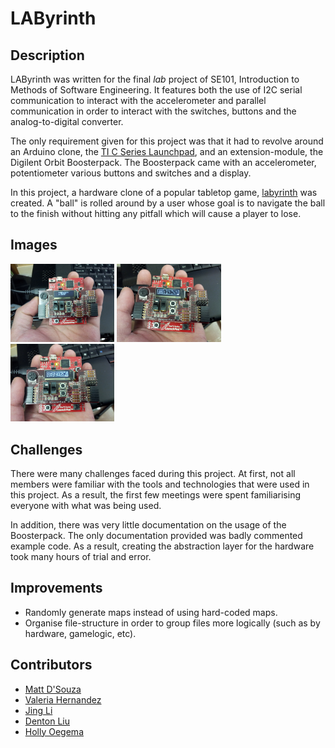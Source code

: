 # LAByrinth

## Description 
LAByrinth was written for the final *lab* project of SE101, Introduction to Methods of Software Engineering. It features both the use of I2C serial communication to interact with the accelerometer and parallel communication in order to interact with the switches, buttons and the analog-to-digital converter.

The only requirement given for this project was that it had to revolve around an Arduino clone, the [TI C Series Launchpad](https://www.ti.com/ww/en/launchpad/launchpads-connected-ek-tm4c123gxl.html), and an extension-module, the Digilent Orbit Boosterpack. The Boosterpack came with an accelerometer, potentiometer various buttons and switches and a display.

In this project, a hardware clone of a popular tabletop game, [labyrinth](https://en.wikipedia.org/wiki/Labyrinth_\(board_game\)) was created. A "ball" is rolled around by a user whose goal is to navigate the ball to the finish without hitting any pitfall which will cause a player to lose.

## Images

<img src="images/startscreen.jpg" alt="Start Screen" width=33% />
<img src="images/easymaze.jpg" alt="Easy Maze" width=33% />
<img src="images/hardmaze.jpg" alt="Hard Maze" width=33% />

## Challenges
There were many challenges faced during this project. At first, not all members were familiar with the tools and technologies that were used in this project. As a result, the first few meetings were spent familiarising everyone with what was being used.

In addition, there was very little documentation on the usage of the Boosterpack. The only documentation provided was badly commented example code. As a result, creating the abstraction layer for the hardware took many hours of trial and error. 

## Improvements
* Randomly generate maps instead of using hard-coded maps.
* Organise file-structure in order to group files more logically (such as by hardware, gamelogic, etc).

## Contributors
* [Matt D'Souza](https://github.com/DSouzaM)
* [Valeria Hernandez](https://github.com/valeria1993)
* [Jing Li](https://github.com/jingyli)
* [Denton Liu](https://github.com/Denton-L)
* [Holly Oegema](https://github.com/heoegema)
